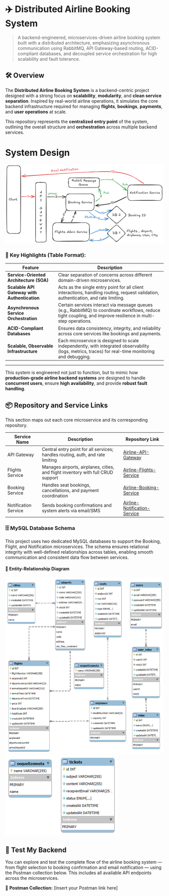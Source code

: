 # ✈️ Distributed Airline Booking System
> A backend-engineered, microservices-driven airline booking system built with a distributed architecture, emphasizing asynchronous communication using RabbitMQ, API Gateway-based routing, ACID-compliant databases, and decoupled service orchestration for high scalability and fault tolerance.

## 🛠️ Overview
The **Distributed Airline Booking System** is a backend-centric project designed with a strong focus on **scalability**, **modularity**, and **clean service separation**. Inspired by real-world airline operations, it simulates the core backend infrastructure required for managing **flights**, **bookings**, **payments**, and **user operations** at scale.

This repository represents the **centralized entry point** of the system, outlining the overall structure and **orchestration** across multiple backend services.

# System Design
![Testing png 1](https://github.com/Himu336/Distributed-Airline-Booking-Backend/blob/main/Airline2025-08-25-1917.excalidraw.png)

### 🔑 Key Highlights (Table Format):

| Feature                               | Description                                                                                                                                                      |
|---------------------------------------|------------------------------------------------------------------------------------------------------------------------------------------------------------------|
| **Service-Oriented Architecture (SOA)**        | Clear separation of concerns across different domain-driven microservices.                                                                                         |
| **Scalable API Gateway with Authentication**   | Acts as the single entry point for all client interactions, handling routing, request validation, authentication, and rate limiting.                              |
| **Asynchronous Service Orchestration**        | Certain services interact via message queues (e.g., RabbitMQ) to coordinate workflows, reduce tight coupling, and improve resilience in multi-step operations.    |
| **ACID-Compliant Databases**                  | Ensures data consistency, integrity, and reliability across core services like bookings and payments.                                                             |
| **Scalable, Observable Infrastructure**       | Each microservice is designed to scale independently, with integrated observability (logs, metrics, traces) for real-time monitoring and debugging.               |

---

This system is engineered not just to function, but to mimic how **production-grade airline backend systems** are designed to handle **concurrent users**, ensure **high availability**, and provide **robust fault handling**.

## 📦 Repository and Service Links
This section maps out each core microservice and its corresponding repository.

| Service Name              | Description                            | Repository Link                                                |
|--------------------------|----------------------------------------|----------------------------------------------------------------|
| API Gateway              | Central entry point for all services; handles routing, auth, and rate limiting | [Airline-API-Gateway](https://github.com/Himu336/Airline-API-Gateway) |
| Flights Service          | Manages airports, airplanes, cities, and flight inventory with full CRUD support | [Airline-Flights-Service](https://github.com/Himu336/Airline-Flights-Service) |
| Booking Service          | Handles seat bookings, cancellations, and payment coordination | [Airline-Booking-Service](https://github.com/Himu336/Airline-Booking-Service) |
| Notification Service     | Sends booking confirmations and system alerts via email/SMS | [Airline-Notification-Service](https://github.com/Himu336/Airline-Notification-Service) |

### 🗄️ MySQL Database Schema

This project uses two dedicated MySQL databases to support the Booking, Flight, and Notification microservices. The schema ensures relational integrity with well-defined relationships across tables, enabling smooth communication and consistent data flow between services.


#### 📌 Entity-Relationship Diagram
![ER Diagram](./Distributed-Airline-Booking-db-1.png) ![ER Diagram](./Distributed-Airline-Booking-db-2.png)


## 🚀 Test My Backend
You can explore and test the complete flow of the airline booking system — from flight selection to booking confirmation and email notification — using the Postman collection below. This includes all available API endpoints across the microservices.

🔗 **Postman Collection:** [Insert your Postman link here]
